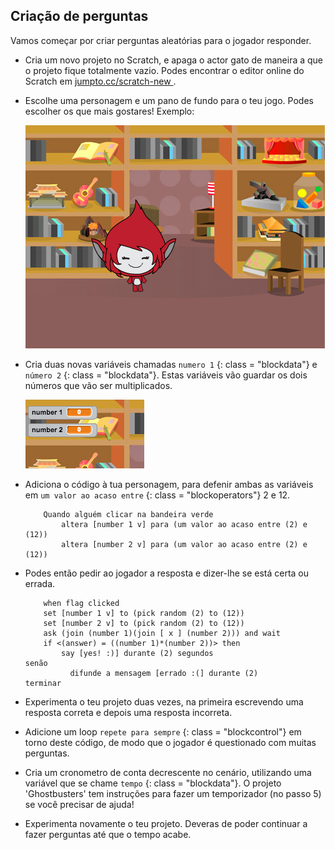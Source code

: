 ## Criação de perguntas

Vamos começar por criar perguntas aleatórias para o jogador responder.

+ Cria um novo projeto no Scratch, e apaga o actor gato de maneira a que o projeto fique totalmente vazio. Podes encontrar o editor online do Scratch em <a href="http://jumpto.cc/scratch-new" target="_blank"> jumpto.cc/scratch-new </a>.

+ Escolhe uma personagem e um pano de fundo para o teu jogo. Podes escolher os que mais gostares! Exemplo:
    
    ![screenshot](images/brain-setting.png)

+ Cria duas novas variáveis ​​chamadas ` numero 1 ` {: class = "blockdata"} e ` número 2 ` {: class = "blockdata"}. Estas variáveis vão ​​guardar os dois números que vão ser multiplicados.
    
    ![captura de ecrã](images/brain-variables.png)

+ Adiciona o código à tua personagem, para defenir ambas as variáveis ​​em ` um valor ao acaso entre ` {: class = "blockoperators"} 2 e 12.
    
    ```blocks
        Quando alguém clicar na bandeira verde
            altera [number 1 v] para (um valor ao acaso entre (2) e (12))
            altera [number 2 v] para (um valor ao acaso entre (2) e (12))
    ```

+ Podes então pedir ao jogador a resposta e dizer-lhe se está certa ou errada.
    
    ```blocks
        when flag clicked
        set [number 1 v] to (pick random (2) to (12))
        set [number 2 v] to (pick random (2) to (12))
        ask (join (number 1)(join [ x ] (number 2))) and wait
        if <(answer) = ((number 1)*(number 2))> then
            say [yes! :)] durante (2) segundos 
    senão 
              difunde a mensagem [errado :(] durante (2)
    terminar
    ```

+ Experimenta o teu projeto duas vezes, na primeira escrevendo uma resposta correta e depois uma resposta incorreta.

+ Adicione um loop ` repete para sempre ` {: class = "blockcontrol"} em torno deste código, de modo que o jogador é questionado com muitas perguntas.

+ Cria um cronometro de conta decrescente no cenário, utilizando uma variável que se chame ` tempo ` {: class = "blockdata"}. O projeto 'Ghostbusters' tem instruções para fazer um temporizador (no passo 5) se você precisar de ajuda!

+ Experimenta novamente o teu projeto. Deveras de poder continuar a fazer perguntas até que o tempo acabe.